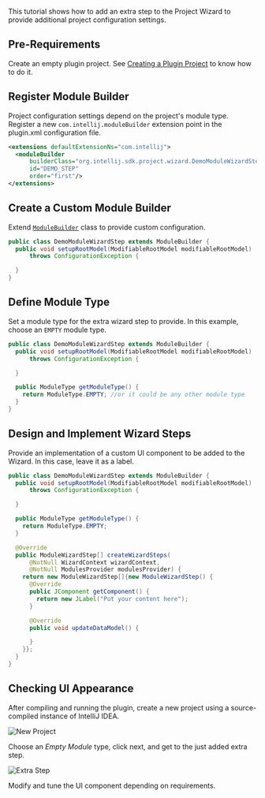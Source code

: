 [//]: # (title: Adding New Steps to Project Wizard)

<!-- Copyright 2000-2022 JetBrains s.r.o. and other contributors. Use of this source code is governed by the Apache 2.0 license that can be found in the LICENSE file. -->

This tutorial shows how to add an extra step to the Project Wizard to provide additional project configuration settings.

## Pre-Requirements

Create an empty plugin project.
See [Creating a Plugin Project](gradle_build_system.md) to know how to do it.

## Register Module Builder

Project configuration settings depend on the project's module type.
Register a new `com.intellij.moduleBuilder` extension point in the <path>plugin.xml</path> configuration file.

```xml
<extensions defaultExtensionNs="com.intellij">
  <moduleBuilder
      builderClass="org.intellij.sdk.project.wizard.DemoModuleWizardStep"
      id="DEMO_STEP"
      order="first"/>
</extensions>
```

## Create a Custom Module Builder

Extend [`ModuleBuilder`](upsource:///platform/lang-core/src/com/intellij/ide/util/projectWizard/ModuleBuilder.java) class to provide custom configuration.

```java
public class DemoModuleWizardStep extends ModuleBuilder {
  public void setupRootModel(ModifiableRootModel modifiableRootModel)
      throws ConfigurationException {

  }
}
```

## Define Module Type

Set a module type for the extra wizard step to provide.
In this example, choose an `EMPTY` module type.

```java
public class DemoModuleWizardStep extends ModuleBuilder {
  public void setupRootModel(ModifiableRootModel modifiableRootModel)
      throws ConfigurationException {

  }

  public ModuleType getModuleType() {
    return ModuleType.EMPTY; //or it could be any other module type
  }
}
```

## Design and Implement Wizard Steps

Provide an implementation of a custom UI component to be added to the Wizard.
In this case, leave it as a label.

```java
public class DemoModuleWizardStep extends ModuleBuilder {
  public void setupRootModel(ModifiableRootModel modifiableRootModel)
      throws ConfigurationException {

  }

  public ModuleType getModuleType() {
    return ModuleType.EMPTY;
  }

  @Override
  public ModuleWizardStep[] createWizardSteps(
      @NotNull WizardContext wizardContext,
      @NotNull ModulesProvider modulesProvider) {
    return new ModuleWizardStep[]{new ModuleWizardStep() {
      @Override
      public JComponent getComponent() {
        return new JLabel("Put your content here");
      }

      @Override
      public void updateDataModel() {

      }
    }};
  }
}
```

## Checking UI Appearance

After compiling and running the plugin, create a new project using a source-compiled instance of IntelliJ IDEA.

![New Project](empty_project.png)

Choose an *Empty Module* type, click next, and get to the just added extra step.

![Extra Step](extra_step.png)

Modify and tune the UI component depending on requirements.
